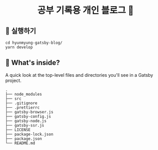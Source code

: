 
<h1 align="center">
  공부 기록용 개인 블로그 💛
</h1>


## 🚀 실행하기

    
    cd hyunmyung-gatsby-blog/
    yarn develop
    
    

## 🧐 What's inside?

A quick look at the top-level files and directories you'll see in a Gatsby project.

    .
    ├── node_modules
    ├── src
    ├── .gitignore
    ├── .prettierrc
    ├── gatsby-browser.js
    ├── gatsby-config.js
    ├── gatsby-node.js
    ├── gatsby-ssr.js
    ├── LICENSE
    ├── package-lock.json
    ├── package.json
    └── README.md

